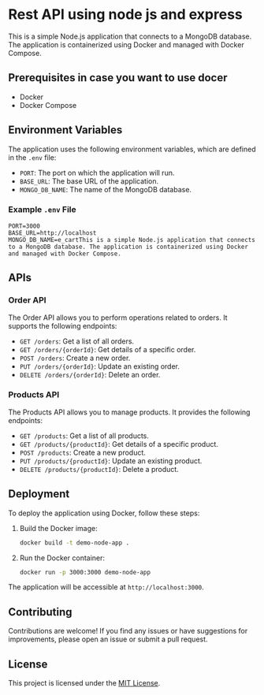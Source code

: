# Rest API using node js and express

This is a simple Node.js application that connects to a MongoDB database. The application is containerized using Docker and managed with Docker Compose.

## Prerequisites in case you want to use docer

- Docker
- Docker Compose



## Environment Variables

The application uses the following environment variables, which are defined in the `.env` file:

- `PORT`: The port on which the application will run.
- `BASE_URL`: The base URL of the application.
- `MONGO_DB_NAME`: The name of the MongoDB database.

### Example `.env` File

```properties
PORT=3000
BASE_URL=http://localhost
MONGO_DB_NAME=e_cartThis is a simple Node.js application that connects to a MongoDB database. The application is containerized using Docker and managed with Docker Compose.
```

## APIs

### Order API

The Order API allows you to perform operations related to orders. It supports the following endpoints:

- `GET /orders`: Get a list of all orders.
- `GET /orders/{orderId}`: Get details of a specific order.
- `POST /orders`: Create a new order.
- `PUT /orders/{orderId}`: Update an existing order.
- `DELETE /orders/{orderId}`: Delete an order.

### Products API

The Products API allows you to manage products. It provides the following endpoints:

- `GET /products`: Get a list of all products.
- `GET /products/{productId}`: Get details of a specific product.
- `POST /products`: Create a new product.
- `PUT /products/{productId}`: Update an existing product.
- `DELETE /products/{productId}`: Delete a product.

## Deployment

To deploy the application using Docker, follow these steps:

1. Build the Docker image:
    ```bash
    docker build -t demo-node-app .
    ```

2. Run the Docker container:
    ```bash
    docker run -p 3000:3000 demo-node-app
    ```

The application will be accessible at `http://localhost:3000`.

## Contributing

Contributions are welcome! If you find any issues or have suggestions for improvements, please open an issue or submit a pull request.

## License

This project is licensed under the [MIT License](LICENSE).